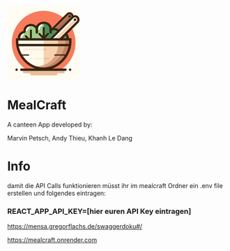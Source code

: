 ![plot](/public/mealcraft167.jpg)
# MealCraft

A canteen App developed by:

Marvin Petsch, Andy Thieu, Khanh Le Dang

# Info
 damit die API Calls funktionieren müsst ihr im mealcraft Ordner ein .env file erstellen und folgendes eintragen:
### REACT_APP_API_KEY=[hier euren API Key eintragen]

https://mensa.gregorflachs.de/swaggerdoku#/

https://mealcraft.onrender.com